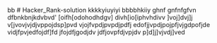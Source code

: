 bb # Hacker_Rank-solution
kkkkyiuyiyi
bbbbhkiiy
ghnf
gnfnfgfvn
dfbnkbnjkdvbvd'
[oifh[odohodhdgv]
divh[io[iphvhdivv
]voj]dvj]j
v[jvovjvjdjvppojdsp]pvd
vjojfvpdjpvpdjpdfj
edofjjvpdjpojpfjvjgdpofjde
vidjfpvjedfojdf]fd
jfojdfjgodjdv
jdfjovpfdjvpjdv
p]d]j]vjvdj]ved
